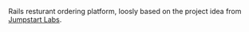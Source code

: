 Rails resturant ordering platform, loosly based on the project idea from [Jumpstart Labs](http://tutorials.jumpstartlab.com/projects/dinner_dash.html).
